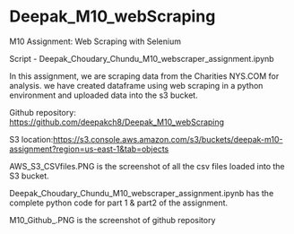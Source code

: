 # Deepak_M10_webScraping
M10 Assignment: Web Scraping with Selenium

Script - Deepak_Choudary_Chundu_M10_webscraper_assignment.ipynb

In this assignment, we are scraping data from the Charities NYS.COM for analysis. we have created dataframe using web scraping in a python environment and uploaded data into the s3 bucket. 

Github repository: https://github.com/deepakch8/Deepak_M10_webScraping

S3 location:https://s3.console.aws.amazon.com/s3/buckets/deepak-m10-assignment?region=us-east-1&tab=objects

AWS_S3_CSVfiles.PNG is the screenshot of all the csv files loaded into the S3 bucket.

Deepak_Choudary_Chundu_M10_webscraper_assignment.ipynb has the complete python code for part 1 & part2 of the assignment.

M10_Github_.PNG is the screenshot of github repository

